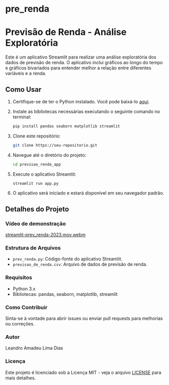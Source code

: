 # pre_renda
# Previsão de Renda - Análise Exploratória

Este é um aplicativo Streamlit para realizar uma análise exploratória dos dados de previsão de renda. O aplicativo inclui gráficos ao longo do tempo e gráficos bivariados para entender melhor a relação entre diferentes variáveis e a renda.

## Como Usar

1. Certifique-se de ter o Python instalado. Você pode baixá-lo [aqui](https://www.python.org/).
2. Instale as bibliotecas necessárias executando o seguinte comando no terminal:

    ```bash
    pip install pandas seaborn matplotlib streamlit
    ```

3. Clone este repositório:

    ```bash
    git clone https://seu-repositorio.git
    ```

4. Navegue até o diretório do projeto:

    ```bash
    cd previsao_renda_app
    ```

5. Execute o aplicativo Streamlit:

    ```bash
    streamlit run app.py
    ```

6. O aplicativo será iniciado e estará disponível em seu navegador padrão.

## Detalhes do Projeto

### Vídeo de demonstração

[streamlit-prev_renda-2023.mov.webm](https://github.com/lionzionion/pre_renda/assets/132749135/49fba5aa-3fd1-4d40-b5be-6cb7bfedf040)


### Estrutura de Arquivos

- `prev_renda.py`: Código-fonte do aplicativo Streamlit.
- `previsao_de_renda.csv`: Arquivo de dados de previsão de renda.

### Requisitos

- Python 3.x
- Bibliotecas: pandas, seaborn, matplotlib, streamlit

### Como Contribuir

Sinta-se à vontade para abrir issues ou enviar pull requests para melhorias ou correções.

### Autor

Leandro Amadeu Lima Dias

### Licença

Este projeto é licenciado sob a Licença MIT - veja o arquivo [LICENSE](LICENSE) para mais detalhes.
